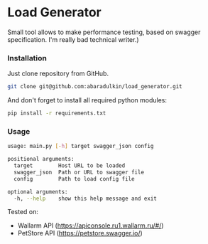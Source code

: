 # Load Generator

Small tool allows to make performance testing, based on swagger specification.
I'm really bad technical writer.)

### Installation
Just clone repository from GitHub.
```bash
git clone git@github.com:abaradulkin/load_generator.git
```
And don't forget to install all required python modules:
```bash
pip install -r requirements.txt
```

### Usage
```bash
usage: main.py [-h] target swagger_json config

positional arguments:
  target        Host URL to be loaded
  swagger_json  Path or URL to swagger file
  config        Path to load config file

optional arguments:
  -h, --help    show this help message and exit
```

Tested on:
+ Wallarm API (https://apiconsole.ru1.wallarm.ru/#/)
+ PetStore API (https://petstore.swagger.io/)